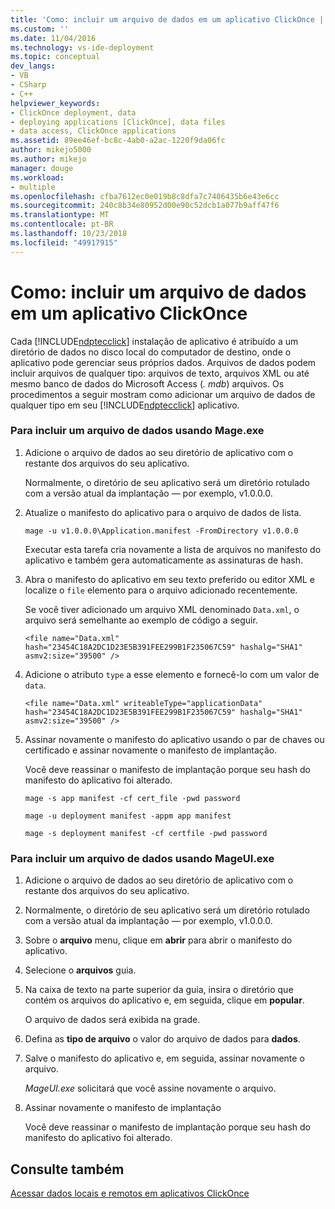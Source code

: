 ```yaml
---
title: 'Como: incluir um arquivo de dados em um aplicativo ClickOnce | Microsoft Docs'
ms.custom: ''
ms.date: 11/04/2016
ms.technology: vs-ide-deployment
ms.topic: conceptual
dev_langs:
- VB
- CSharp
- C++
helpviewer_keywords:
- ClickOnce deployment, data
- deploying applications [ClickOnce], data files
- data access, ClickOnce applications
ms.assetid: 89ee46ef-bc8c-4ab0-a2ac-1220f9da06fc
author: mikejo5000
ms.author: mikejo
manager: douge
ms.workload:
- multiple
ms.openlocfilehash: cfba7612ec0e019b8c8dfa7c7406435b6e43e6cc
ms.sourcegitcommit: 240c8b34e80952d00e90c52dcb1a077b9aff47f6
ms.translationtype: MT
ms.contentlocale: pt-BR
ms.lasthandoff: 10/23/2018
ms.locfileid: "49917915"
---
```

# <a name="how-to-include-a-data-file-in-a-clickonce-application"></a>Como: incluir um arquivo de dados em um aplicativo ClickOnce
Cada [!INCLUDE[ndptecclick](../deployment/includes/ndptecclick_md.md)] instalação de aplicativo é atribuído a um diretório de dados no disco local do computador de destino, onde o aplicativo pode gerenciar seus próprios dados. Arquivos de dados podem incluir arquivos de qualquer tipo: arquivos de texto, arquivos XML ou até mesmo banco de dados do Microsoft Access (*. mdb*) arquivos. Os procedimentos a seguir mostram como adicionar um arquivo de dados de qualquer tipo em seu [!INCLUDE[ndptecclick](../deployment/includes/ndptecclick_md.md)] aplicativo.  
  
### <a name="to-include-a-data-file-by-using-mageexe"></a>Para incluir um arquivo de dados usando Mage.exe  
  
1. Adicione o arquivo de dados ao seu diretório de aplicativo com o restante dos arquivos do seu aplicativo.  
  
    Normalmente, o diretório de seu aplicativo será um diretório rotulado com a versão atual da implantação — por exemplo, v1.0.0.0.  
  
2. Atualize o manifesto do aplicativo para o arquivo de dados de lista.  
  
    `mage -u v1.0.0.0\Application.manifest -FromDirectory v1.0.0.0`  
  
    Executar esta tarefa cria novamente a lista de arquivos no manifesto do aplicativo e também gera automaticamente as assinaturas de hash.  
  
3. Abra o manifesto do aplicativo em seu texto preferido ou editor XML e localize o `file` elemento para o arquivo adicionado recentemente.  
  
    Se você tiver adicionado um arquivo XML denominado `Data.xml`, o arquivo será semelhante ao exemplo de código a seguir.  
  
   `<file name="Data.xml" hash="23454C18A2DC1D23E5B391FEE299B1F235067C59" hashalg="SHA1" asmv2:size="39500" />`  
  
4. Adicione o atributo `type` a esse elemento e fornecê-lo com um valor de `data`.  
  
   `<file name="Data.xml" writeableType="applicationData" hash="23454C18A2DC1D23E5B391FEE299B1F235067C59" hashalg="SHA1" asmv2:size="39500" />`  
  
5. Assinar novamente o manifesto do aplicativo usando o par de chaves ou certificado e assinar novamente o manifesto de implantação.  
  
    Você deve reassinar o manifesto de implantação porque seu hash do manifesto do aplicativo foi alterado.  
  
    `mage -s app manifest -cf cert_file -pwd password`
  
    `mage -u deployment manifest -appm app manifest`
  
    `mage -s deployment manifest -cf certfile -pwd password`
  
### <a name="to-include-a-data-file-by-using-mageuiexe"></a>Para incluir um arquivo de dados usando MageUI.exe  
  
1.  Adicione o arquivo de dados ao seu diretório de aplicativo com o restante dos arquivos do seu aplicativo.  
  
2.  Normalmente, o diretório de seu aplicativo será um diretório rotulado com a versão atual da implantação — por exemplo, v1.0.0.0.  
  
3.  Sobre o **arquivo** menu, clique em **abrir** para abrir o manifesto do aplicativo.  
  
4.  Selecione o **arquivos** guia.  
  
5.  Na caixa de texto na parte superior da guia, insira o diretório que contém os arquivos do aplicativo e, em seguida, clique em **popular**.  
  
     O arquivo de dados será exibida na grade.  
  
6.  Defina as **tipo de arquivo** o valor do arquivo de dados para **dados**.  
  
7.  Salve o manifesto do aplicativo e, em seguida, assinar novamente o arquivo.  
  
     *MageUI.exe* solicitará que você assine novamente o arquivo.  
  
8.  Assinar novamente o manifesto de implantação  
  
     Você deve reassinar o manifesto de implantação porque seu hash do manifesto do aplicativo foi alterado.  
  
## <a name="see-also"></a>Consulte também  
 [Acessar dados locais e remotos em aplicativos ClickOnce](../deployment/accessing-local-and-remote-data-in-clickonce-applications.md)